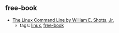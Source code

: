 free-book
---
* [The Linux Command Line by William E. Shotts, Jr.](http://linuxcommand.org/tlcl.php)
    * tags: [linux](../tags/linux.md), [free-book](../tags/free-book.md)

